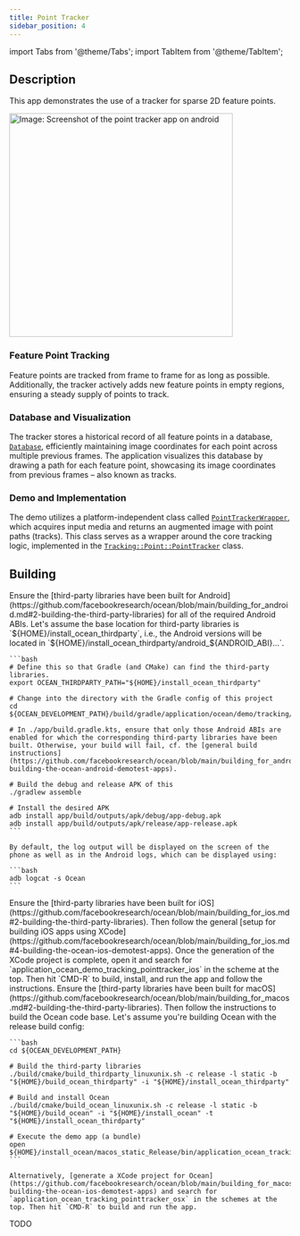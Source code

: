 ```yaml
---
title: Point Tracker
sidebar_position: 4
---
```


import Tabs from '@theme/Tabs';
import TabItem from '@theme/TabItem';

## Description


This app demonstrates the use of a tracker for sparse 2D feature points.

<div class="center-images">
  <img src={require('@site/static/img/docs/demoapps/crossplatformapps/point_tracker_android.jpg').default} alt="Image: Screenshot of the point tracker app on android" height="400" className="center-image"/>
</div>

### Feature Point Tracking
Feature points are tracked from frame to frame for as long as possible. Additionally, the tracker actively adds new feature points in empty regions, ensuring a steady supply of points to track.

### Database and Visualization
The tracker stores a historical record of all feature points in a database, [`Database`](https://github.com/facebookresearch/ocean/blob/bc3df63720c91de43705bb3c0f2cd5db058e0bfc/impl/ocean/tracking/Database.h#L27-L66), efficiently maintaining image coordinates for each point across multiple previous frames. The application visualizes this database by drawing a path for each feature point, showcasing its image coordinates from previous frames – also known as tracks.

### Demo and Implementation
The demo utilizes a platform-independent class called [`PointTrackerWrapper`](https://github.com/facebookresearch/ocean/blob/bc3df63720c91de43705bb3c0f2cd5db058e0bfc/impl/application/ocean/demo/tracking/pointtracker/PointTrackerWrapper.h#L37-L41), which acquires input media and returns an augmented image with point paths (tracks). This class serves as a wrapper around the core tracking logic, implemented in the [`Tracking::Point::PointTracker`](https://github.com/facebookresearch/ocean/blob/bc3df63720c91de43705bb3c0f2cd5db058e0bfc/impl/ocean/tracking/point/PointTracker.h#L34-L43) class.

## Building

<Tabs groupId="target-os" queryString>

  <TabItem value="android" label="Android" default>
    Ensure the [third-party libraries have been built for Android](https://github.com/facebookresearch/ocean/blob/main/building_for_android.md#2-building-the-third-party-libraries) for all of the required Android ABIs. Let's assume the base location for third-party libraries is `${HOME}/install_ocean_thirdparty`, i.e., the Android versions will be located in `${HOME}/install_ocean_thirdparty/android_${ANDROID_ABI}...`.

    ```bash
    # Define this so that Gradle (and CMake) can find the third-party libraries.
    export OCEAN_THIRDPARTY_PATH="${HOME}/install_ocean_thirdparty"

    # Change into the directory with the Gradle config of this project
    cd ${OCEAN_DEVELOPMENT_PATH}/build/gradle/application/ocean/demo/tracking/pointtracker/android

    # In ./app/build.gradle.kts, ensure that only those Android ABIs are enabled for which the corresponding third-party libraries have been built. Otherwise, your build will fail, cf. the [general build instructions](https://github.com/facebookresearch/ocean/blob/main/building_for_android.md#4-building-the-ocean-android-demotest-apps).

    # Build the debug and release APK of this
    ./gradlew assemble

    # Install the desired APK
    adb install app/build/outputs/apk/debug/app-debug.apk
    adb install app/build/outputs/apk/release/app-release.apk
    ```

    By default, the log output will be displayed on the screen of the phone as well as in the Android logs, which can be displayed using:

    ```bash
    adb logcat -s Ocean
    ```

  </TabItem>

  <TabItem value="ios" label="iOS">
    Ensure the [third-party libraries have been built for iOS](https://github.com/facebookresearch/ocean/blob/main/building_for_ios.md#2-building-the-third-party-libraries). Then follow the general [setup for building iOS apps using XCode](https://github.com/facebookresearch/ocean/blob/main/building_for_ios.md#4-building-the-ocean-ios-demotest-apps). Once the generation of the XCode project is complete, open it and search for `application_ocean_demo_tracking_pointtracker_ios` in the scheme at the top. Then hit `CMD-R` to build, install, and run the app and follow the instructions.
  </TabItem>

  <TabItem value="macos" label="macOS">
    Ensure the [third-party libraries have been built for macOS](https://github.com/facebookresearch/ocean/blob/main/building_for_macos.md#2-building-the-third-party-libraries). Then follow the instructions to build the Ocean code base. Let's assume you're building Ocean with the release build config:

    ```bash
    cd ${OCEAN_DEVELOPMENT_PATH}

    # Build the third-party libraries
    ./build/cmake/build_thirdparty_linuxunix.sh -c release -l static -b "${HOME}/build_ocean_thirdparty" -i "${HOME}/install_ocean_thirdparty"

    # Build and install Ocean
    ./build/cmake/build_ocean_linuxunix.sh -c release -l static -b "${HOME}/build_ocean" -i "${HOME}/install_ocean" -t "${HOME}/install_ocean_thirdparty"

    # Execute the demo app (a bundle)
    open ${HOME}/install_ocean/macos_static_Release/bin/application_ocean_tracking_pointtracker_osx.app
    ```

    Alternatively, [generate a XCode project for Ocean](https://github.com/facebookresearch/ocean/blob/main/building_for_macos.md#4-building-the-ocean-ios-demotest-apps) and search for `application_ocean_tracking_pointtracker_osx` in the schemes at the top. Then hit `CMD-R` to build and run the app.
  </TabItem>

  <TabItem value="win" label="Windows">
    TODO
  </TabItem>

</Tabs>
